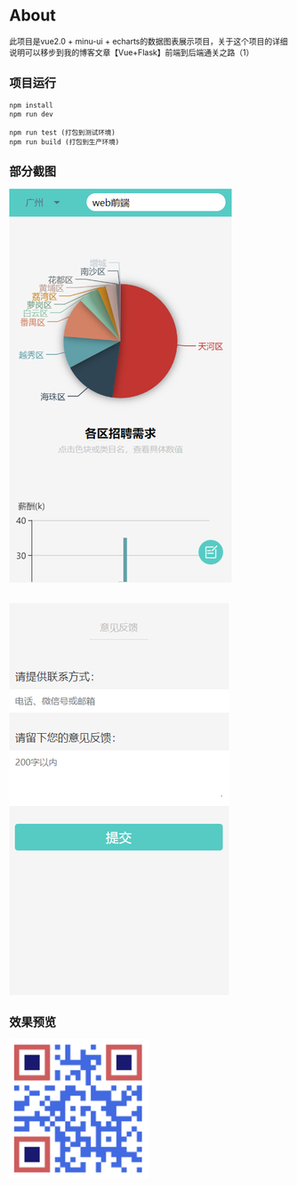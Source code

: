 # About
此项目是vue2.0 + minu-ui + echarts的数据图表展示项目，关于这个项目的详细说明可以移步到我的博客文章【Vue+Flask】前端到后端通关之路（1）

## 项目运行
```
npm install
npm run dev

npm run test (打包到测试环境)
npm run build (打包到生产环境)
```

## 部分截图
<img src="./screenshots/screenshot1.png"/></br></br></br>
<img src="./screenshots/screenshot2.png"/>

## 效果预览
<img src="./screenshots/qrcode.png" width="250" height="250"/>